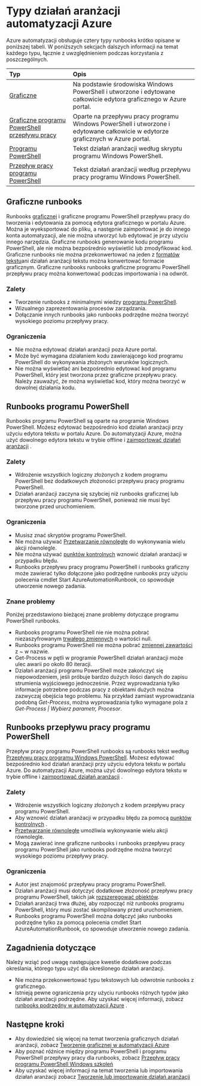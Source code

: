 <properties 
   pageTitle="Typy działań aranżacji Azure automatyzacji"
   description="W tym artykule opisano różne typy runbooks używaną w automatyzacji Azure i zagadnienia, które należy wziąć pod uwagę podczas określania, którego typu użyć. "
   services="automation"
   documentationCenter=""
   authors="mgoedtel"
   manager="jwhit"
   editor="tysonn" />
<tags 
   ms.service="automation"
   ms.devlang="na"
   ms.topic="article"
   ms.tgt_pltfrm="na"
   ms.workload="infrastructure-services"
   ms.date="09/12/2016"
   ms.author="bwren" />

# <a name="azure-automation-runbook-types"></a>Typy działań aranżacji automatyzacji Azure

Azure automatyzacji obsługuje cztery typy runbooks krótko opisane w poniższej tabeli.  W poniższych sekcjach dalszych informacji na temat każdego typu, łącznie z uwzględnieniem podczas korzystania z poszczególnych.


| Typ |  Opis |
|:---|:---|
| [Graficzne](#graphical-runbooks) | Na podstawie środowiska Windows PowerShell i utworzone i edytowane całkowicie edytora graficznego w Azure portal. | 
| [Graficzne programu PowerShell przepływu pracy](#graphical-runbooks) | Oparte na przepływu pracy programu Windows PowerShell i utworzone i edytowane całkowicie w edytorze graficznych w Azure portal. 
| [Programu PowerShell](#powershell-runbooks) | Tekst działań aranżacji według skryptu programu Windows PowerShell.
| [Przepływ pracy programu PowerShell](#powershell-workflow-runbooks) | Tekst działań aranżacji według przepływu pracy programu Windows PowerShell. |


## <a name="graphical-runbooks"></a>Graficzne runbooks

Runbooks [graficznej](automation-runbook-types.md#graphical-runbooks) i graficzne programu PowerShell przepływu pracy do tworzenia i edytowania za pomocą edytora graficznego w portalu Azure.  Można je wyeksportować do pliku, a następnie zaimportować je do innego konta automatyzacji, ale nie można utworzyć lub edytować je przy użyciu innego narzędzia.  Graficzne runbooks generowanie kodu programu PowerShell, ale nie można bezpośrednio wyświetlić lub zmodyfikować kod. Graficzne runbooks nie można przekonwertować na jeden z [formatów tekstu](automation-runbook-types.md)ani działań aranżacji tekstu można konwertować formacie graficznym. Graficzne runbooks runbooks graficzne programu PowerShell przepływu pracy można konwertować podczas importowania i na odwrót.

### <a name="advantages"></a>Zalety

- Tworzenie runbooks z minimalnymi wiedzy [programu PowerShell](automation-powershell-workflow.md).
- Wizualnego zaprezentowania procesów zarządzania.
- Dołączanie innych runbooks jako runbooks podrzędne można tworzyć wysokiego poziomu przepływy pracy.


### <a name="limitations"></a>Ograniczenia

- Nie można edytować działań aranżacji poza Azure portal.
- Może być wymagana działaniem kodu zawierającego kod programu PowerShell do wykonywania złożonych warunków logicznych.
- Nie można wyświetlać ani bezpośrednio edytować kod programu PowerShell, który jest tworzona przez graficzne przepływu pracy. Należy zauważyć, że można wyświetlać kod, który można tworzyć w dowolnej działania kodu.


## <a name="powershell-runbooks"></a>Runbooks programu PowerShell

Runbooks programu PowerShell są oparte na programie Windows PowerShell.  Możesz edytować bezpośrednio kod działań aranżacji przy użyciu edytora tekstu w portalu Azure.  Do automatyzacji Azure, można użyć dowolnego edytora tekstu w trybie offline i [zaimportować działań aranżacji](http://msdn.microsoft.com/library/azure/dn643637.aspx) .

### <a name="advantages"></a>Zalety

- Wdrożenie wszystkich logiczny złożonych z kodem programu PowerShell bez dodatkowych złożoności przepływu pracy programu PowerShell. 
- Działań aranżacji zaczyna się szybciej niż runbooks graficznej lub przepływu pracy programu PowerShell, ponieważ nie musi być tworzone przed uruchomieniem.

### <a name="limitations"></a>Ograniczenia

- Musisz znać skryptów programu PowerShell.
- Nie można używać [Przetwarzanie równoległe](automation-powershell-workflow.md#parallel-processing) do wykonywania wielu akcji równolegle.
- Nie można używać [punktów kontrolnych](automation-powershell-workflow.md#checkpoints) wznowić działań aranżacji w przypadku błędu.
- Runbooks przepływu pracy programu PowerShell i runbooks graficzny może zawierać tylko dołączone jako podrzędne runbooks przy użyciu polecenia cmdlet Start AzureAutomationRunbook, co spowoduje utworzenie nowego zadania.

### <a name="known-issues"></a>Znane problemy
Poniżej przedstawiono bieżącej znane problemy dotyczące programu PowerShell runbooks.

- Runbooks programu PowerShell nie nie można pobrać niezaszyfrowanym [trwałego zmiennych](automation-variables.md) o wartości null.
- Runbooks programu PowerShell nie można pobrać [zmiennej zawartości](automation-variables.md) z *~* w nazwie.
- Get-Process w pętli w programie PowerShell działań aranżacji może ulec awarii po około 80 iteracji. 
- Działań aranżacji programu PowerShell może zakończyć się niepowodzeniem, jeśli próbuje bardzo dużych ilości danych do zapisu strumienia wyjściowego jednocześnie.   Przez wyprowadzania tylko informacje potrzebne podczas pracy z obiektami dużych można zazwyczaj obejścia tego problemu.  Na przykład zamiast wyprowadzania podobną *Get-Process*, można wyprowadzania tylko wymagane pola z *Get-Process | Wybierz parametr, Procesor*.

## <a name="powershell-workflow-runbooks"></a>Runbooks przepływu pracy programu PowerShell

Przepływ pracy programu PowerShell runbooks są runbooks tekst według [Przepływu pracy programu Windows PowerShell](automation-powershell-workflow.md).  Możesz edytować bezpośrednio kod działań aranżacji przy użyciu edytora tekstu w portalu Azure.  Do automatyzacji Azure, można użyć dowolnego edytora tekstu w trybie offline i [zaimportować działań aranżacji](http://msdn.microsoft.com/library/azure/dn643637.aspx) .

### <a name="advantages"></a>Zalety

- Wdrożenie wszystkich logiczny złożonych z kodem przepływu pracy programu PowerShell.
- Aby wznowić działań aranżacji w przypadku błędu za pomocą [punktów kontrolnych](automation-powershell-workflow.md#checkpoints) .
- [Przetwarzanie równoległe](automation-powershell-workflow.md#parallel-processing) umożliwia wykonywanie wielu akcji równolegle.
- Mogą zawierać inne graficzne runbooks i runbooks przepływu pracy programu PowerShell jako runbooks podrzędne można tworzyć wysokiego poziomu przepływy pracy.


### <a name="limitations"></a>Ograniczenia

- Autor jest znajomość przepływu pracy programu PowerShell.
- Działań aranżacji musi dotyczyć dodatkowe złożoność przepływu pracy programu PowerShell, takich jak [rozszeregować obiektów](automation-powershell-workflow.md#code-changes).
- Działań aranżacji trwa dłużej, aby rozpocząć niż runbooks programu PowerShell, który musi zostać skompilowany przed uruchomieniem.
- Runbooks programu PowerShell można dołączyć jako runbooks podrzędne tylko za pomocą polecenia cmdlet Start AzureAutomationRunbook, co spowoduje utworzenie nowego zadania.


## <a name="considerations"></a>Zagadnienia dotyczące

Należy wziąć pod uwagę następujące kwestie dodatkowe podczas określania, którego typu użyć dla określonego działań aranżacji.

- Nie można przekonwertować typu tekstowych lub odwrotnie runbooks z graficznego.
- Istnieją pewne ograniczenia przy użyciu runbooks różnych typów jako działań aranżacji podrzędne.  Aby uzyskać więcej informacji, zobacz [runbooks podrzędny w automatyzacji Azure](automation-child-runbooks.md) .

  
## <a name="next-steps"></a>Następne kroki

- Aby dowiedzieć się więcej na temat tworzenia graficznych działań aranżacji, zobacz [Tworzenie graficznej w automatyzacji Azure](automation-graphical-authoring-intro.md)
- Aby poznać różnice między programu PowerShell i programu PowerShell przepływy pracy dla runbooks, zobacz [Przepływ pracy programu PowerShell Windows szkoleń](automation-powershell-workflow.md)
- Aby uzyskać więcej informacji na temat tworzenia lub importowania działań aranżacji zobacz [Tworzenie lub importowanie działań aranżacji](automation-creating-importing-runbook.md)



